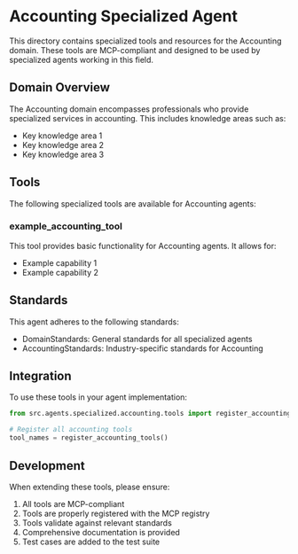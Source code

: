 # Accounting Specialized Agent

This directory contains specialized tools and resources for the Accounting domain. These tools are MCP-compliant and designed to be used by specialized agents working in this field.

## Domain Overview

The Accounting domain encompasses professionals who provide specialized services in accounting. This includes knowledge areas such as:

- Key knowledge area 1
- Key knowledge area 2
- Key knowledge area 3

## Tools

The following specialized tools are available for Accounting agents:

### example_accounting_tool

This tool provides basic functionality for Accounting agents. It allows for:

- Example capability 1
- Example capability 2

## Standards

This agent adheres to the following standards:

- DomainStandards: General standards for all specialized agents
- AccountingStandards: Industry-specific standards for Accounting

## Integration

To use these tools in your agent implementation:

```python
from src.agents.specialized.accounting.tools import register_accounting_tools

# Register all accounting tools
tool_names = register_accounting_tools()
```

## Development

When extending these tools, please ensure:

1. All tools are MCP-compliant
2. Tools are properly registered with the MCP registry
3. Tools validate against relevant standards
4. Comprehensive documentation is provided
5. Test cases are added to the test suite
